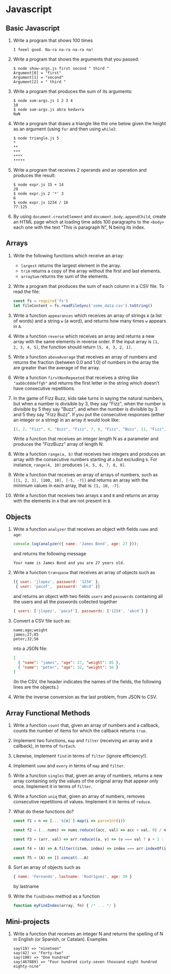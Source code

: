 
Javascript
==========

Basic Javascript
----------------

1. Write a program that shows 100 times

   ```
   I feeel good. Na-ra na-ra na-ra na!
   ```

2. Write a program that shows the arguments that you passed:
   
   ```
   $ node show-args.js first second " third " 
   Argument[0] = "first"
   Argument[1] = "second"
   Argument[2] = " third "
   ```

3. Write a program that produces the sum of its arguments:

   ```
   $ node sum-args.js 1 2 3 4
   10
   $ node sum-args.js abra kedavra
   NaN
   ```

4. Write a program that draws a triangle like the one below given the height
   as an argument (using ``for`` and then using ``while``):

   ```
   $ node triangle.js 5
   *
   **
   ***
   ****
   *****
   ```

5. Write a program that receives 2 operands and an operation and produces the result:

   ```
   $ node expr.js 15 + 14
   29
   $ node expr.js 2 '*' 3
   6
   $ node expr.js 1234 / 16
   77.125
   ```

6. By using ``document.createElement`` and ``document.body.appendChild``, create
   an HTML page which at loading time adds 100 paragraphs to the ``<body>`` each
   one with the text "This is paragraph N", N being its index.


Arrays
------

1. Write the following functions which receive an array:
   * ``largest`` returns the largest element in the array.
   * ``trim`` returns a copy of the array without the first and last elements.
   * ``arraySum`` returns the sum of the elements.

2. Write a program that produces the sum of each column in a CSV file.
   To read the file:

   ```js
   const fs = require('fs')
   let fileContent = fs.readFileSync('some_data.csv').toString()
   ```

3. Write a function ``appearances`` which receives an array of strings ``A`` (a
   list of words) and a string ``w`` (a word), and returns how many times ``w``
   appears in ``A``.

4. Write a function ``reverse`` which receives an array and returns a new array
   with the same elements in reverse order. If the input array is ``[1, 2, 3, 4, 5]``, 
   the function should return ``[5, 4, 3, 2, 1]``.

5. Write a function ``aboveAverage`` that receives an array of numbers and
   returns the fraction (between 0.0 and 1.0) of numbers in the array the are
   greater than the average of the array.

6. Write a function ``firstNonRepeated`` that receives a string like
   ``"aabbcdddeffgh"`` and returns the first letter in the string which doesn't
   have consecutive repetitions. 

7. In the game of Fizz Buzz, kids take turns in saying the natural numbers, but
   when a number is divisible by 3, they say "Fizz", when the number is
   divisible by 5 they say "Buzz", and when the number is divisible by 3 and 5
   they say "Fizz Buzz". If you put the consecutive responses (either an integer
   or a string) in an array it would look like:
   ```js
   [1, 2, "Fizz", 4, "Buzz", "Fizz", 7, 8, "Fizz", "Buzz", 11, "Fizz", 13, 14, "FizzBuzz", ...]
   ```
   Write a function that receives an integer length N as a parameter and
   produces the "FizzBuzz" array of length N.

8. Write a function ``range(a, b)`` that receives two integers and produces an
   array with the consecutive numbers starting at ``a`` but excluding ``b``. For
   instance, ``range(4, 10)`` produces ``[4, 5, 6, 7, 8, 9]``.

9. Write a function that receives an array of arrays of numbers, such as 
   ``[[1, 2, 3], [100, 10], [-5, -7]]`` and returns an array with the minimum 
   values in each array, that is: ``[1, 10, -7]``.

10. Write a function that receives two arrays ``A`` and ``B`` and returns an
    array with the elements in ``A`` that are not present in ``B``.

Objects
-------

1. Write a function ``analyzer`` that receives an object with fields ``name`` and
   ``age``:
   ```js
   console.log(analyzer({ name: 'James Bond', age: 27 }));
   ```
   and returns the following message
   ```
   Your name is James Bond and you are 27 years old.
   ```

2. Write a function ``transpose`` that receives an array of objects such as
   ```js
   [{ user: 'jlopez', password: '1234' }, 
    { user: 'pacof',  password: 'abcd' }]
   ```
   and returns an object with two fields ``users`` and ``passwords`` containing
   all the users and all the psswords collected together
   ```js
   { users: ['jlopez', 'pacof'], passwords: ['1234', 'abcd'] }
   ```

3. Convert a CSV file such as:
   ```
   name;age;weight
   james;27;85
   peter;32;56
   ```
   into a JSON file:
   ```json
   [
     { "name": "james", "age": 27, "weight": 85 },
     { "name": "peter", "age": 32, "weight": 56 }
   ]
   ```
   (In the CSV, the header indicates the names of the fields, the following lines are the objects.)

4. Write the inverse conversion as the last problem, from JSON to CSV.


Array Functional Methods
------------------------

1. Write a function ``count`` that, given an array of numbers and a callback,
   counts the number of items for which the callback returns ``true``.

2. Implement two functions, ``map`` and ``filter`` (receiving
   an array and a callback), in terms of ``forEach``.

3. Likewise, implement ``find`` in terms of ``filter`` (ignore efficiency!).

4. Implement ``some`` and ``every`` in terms of ``map`` and ``filter``.

5. Write a function ``singles`` that, given an array of numbers, returns a new
   array containing only the values of the original array that appear only once.
   Implement it in terms of ``filter``.

6. Write a function ``uniq`` that, given an array of numbers, removes
   consecutive repetitions of values. Implement it in terms of ``reduce``.

7. What do these functions do?
   ```js
   const f1 = n => [...`${n}`].map(i => parseInt(i))

   const f2 = (...nums) => nums.reduce((acc, val) => acc + val, 0) / nums.length

   const f3 = (arr, val) => arr.reduce((a, v) => (v === val ? a + 1 : a), 0)

   const f4 = (A) => A.filter((item, index) => index === arr.indexOf(item))

   const f5 = (A) => [].concat(...A)
   ```

8. Sort an array of objects such as 
   ```js
   { name: 'Fernando', lastname: 'Rodríguez', age: 39 }
   ```
   by lastname

9. Write the ``findIndex`` method as a function
   ```js
   function myFindIndex(array, fn) { /* ... */ }
   ```


Mini-projects
-------------

1. Write a function that receives an integer N and returns the spelling of N
   in English (or Spanish, or Catalan). Examples
   ```
   say(19) => "nineteen"
   say(42) => "Forty-two"
   say(100) => "One hundred"
   say(467889) => "Four hundred sixty-seven thousand eight hundred eighty-nine"
   ```
